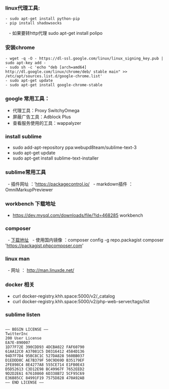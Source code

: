 
### linux代理工具:

    - sudo apt-get install python-pip
    - pip install shadowsocks
    - 如果要转http代理 sudo apt-get install polipo

### 安装chrome

    - wget -q -O - https://dl-ssl.google.com/linux/linux_signing_key.pub | sudo apt-key add -
    - sudo sh -c 'echo "deb [arch=amd64] http://dl.google.com/linux/chrome/deb/ stable main" >> /etc/apt/sources.list.d/google-chrome.list'
    - sudo apt-get update
    - sudo apt-get install google-chrome-stable

### google 常用工具：

   - 代理工具：Proxy SwitchyOmega
   - 屏蔽广告工具：Adblock Plus
   - 查看服务使用的工具：wappalyzer

### install sublime

   - sudo add-apt-repository ppa:webupd8team/sublime-text-3
   - sudo apt-get update
   - sudo apt-get install sublime-text-installer

### sublime常用工具

   - 插件网址 ：’https://packagecontrol.io/
   - markdown插件 ：OmniMarkupPreviewer
### workbench 下载地址

   - https://dev.mysql.com/downloads/file/?id=468285 workbench

### composer

   - [下载地址](https://getcomposer.org/download/)
   - 使用国内镜像 ：composer config -g repo.packagist composer 'https://packagist.phpcomposer.com'

### linux man

   - 网址 ： http://man.linuxde.net/

### docker 相关

  - curl docker-registry.khh.space:5000/v2/_catalog
  - curl docker-registry.khh.space:5000/v2/php-web-server/tags/list

### sublime listen

```

—– BEGIN LICENSE —–
TwitterInc
200 User License
EA7E-890007
1D77F72E 390CDD93 4DCBA022 FAF60790
61AA12C0 A37081C5 D0316412 4584D136
94D7F7D4 95BC8C1C 527DA828 560BB037
D1EDDD8C AE7B379F 50C9D69D B35179EF
2FE898C4 8E4277A8 555CE714 E1FB0E43
D5D52613 C3D12E98 BC49967F 7652EED2
9D2D2E61 67610860 6D338B72 5CF95C69
E36B85CC 84991F19 7575D828 470A92AB
—— END LICENSE ——
```

